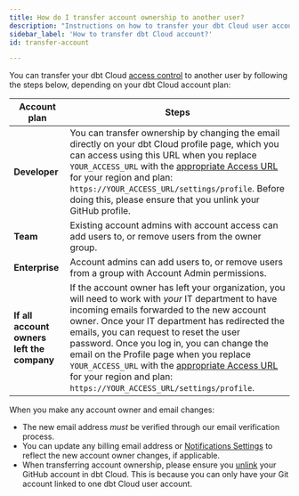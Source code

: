 ```yaml
---
title: How do I transfer account ownership to another user? 
description: "Instructions on how to transfer your dbt Cloud user account to another user"
sidebar_label: 'How to transfer dbt Cloud account?'
id: transfer-account

---
```


You can transfer your dbt Cloud [access control](/docs/cloud/manage-access/about-user-access) to another user by following the steps below, depending on your dbt Cloud account plan:

| Account plan| Steps | 
| ------ | ---------- | 
| **Developer** |  You can transfer ownership by changing the email directly on your dbt Cloud profile page, which you can access using this URL when you replace `YOUR_ACCESS_URL` with the [appropriate Access URL](/docs/cloud/about-cloud/regions-ip-addresses) for your region and plan: `https://YOUR_ACCESS_URL/settings/profile`. Before doing this, please ensure that you unlink your GitHub profile. |
| **Team** | Existing account admins with account access can add users to, or remove users from the owner group. | 
| **Enterprise** | Account admins can add users to, or remove users from a group with Account Admin permissions. | 
| **If all account owners left the company** | If the account owner has left your organization, you will need to work with _your_ IT department to have incoming emails forwarded to the new account owner. Once your IT department has redirected the emails, you can request to reset the user password. Once you log in, you can change the email on the Profile page when you replace `YOUR_ACCESS_URL` with the [appropriate Access URL](/docs/cloud/about-cloud/regions-ip-addresses) for your region and plan:  `https://YOUR_ACCESS_URL/settings/profile`. |

When you make any account owner and email changes:

- The new email address _must_ be verified through our email verification process. 
- You can update any billing email address or [Notifications Settings](/docs/deploy/job-notifications) to reflect the new account owner changes, if applicable.
- When transferring account ownership, please ensure you [unlink](/faqs/Accounts/git-account-in-use) your GitHub account in dbt Cloud. This is because you can only have your Git account linked to one dbt Cloud user account. 
 
